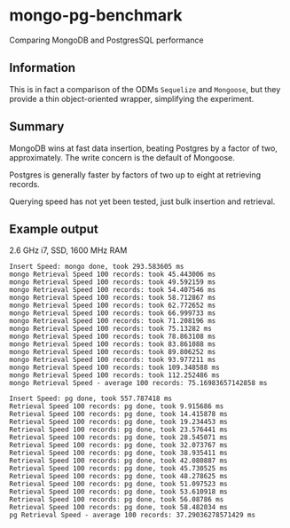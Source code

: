mongo-pg-benchmark
==================
Comparing MongoDB and PostgresSQL performance

## Information

This is in fact a comparison of the ODMs `Sequelize` and `Mongoose`,
but they provide a thin object-oriented wrapper, simplifying the experiment.

## Summary

MongoDB wins at fast data insertion, beating
Postgres by a factor of two, approximately.
The write concern is the default of Mongoose.

Postgres is generally faster by factors of two up to eight at retrieving records.

Querying speed has not yet been tested, just bulk insertion and retrieval.

## Example output

2.6 GHz i7, SSD, 1600 MHz RAM

```
Insert Speed: mongo done, took 293.583605 ms
mongo Retrieval Speed 100 records: took 45.443006 ms
mongo Retrieval Speed 100 records: took 49.592159 ms
mongo Retrieval Speed 100 records: took 54.407546 ms
mongo Retrieval Speed 100 records: took 58.712867 ms
mongo Retrieval Speed 100 records: took 62.772652 ms
mongo Retrieval Speed 100 records: took 66.999733 ms
mongo Retrieval Speed 100 records: took 71.208196 ms
mongo Retrieval Speed 100 records: took 75.13282 ms
mongo Retrieval Speed 100 records: took 78.863108 ms
mongo Retrieval Speed 100 records: took 83.861088 ms
mongo Retrieval Speed 100 records: took 89.806252 ms
mongo Retrieval Speed 100 records: took 93.977211 ms
mongo Retrieval Speed 100 records: took 109.348588 ms
mongo Retrieval Speed 100 records: took 112.252486 ms
mongo Retrieval Speed - average 100 records: 75.16983657142858 ms

Insert Speed: pg done, took 557.787418 ms
Retrieval Speed 100 records: pg done, took 9.915686 ms
Retrieval Speed 100 records: pg done, took 14.415878 ms
Retrieval Speed 100 records: pg done, took 19.234453 ms
Retrieval Speed 100 records: pg done, took 23.576441 ms
Retrieval Speed 100 records: pg done, took 28.545071 ms
Retrieval Speed 100 records: pg done, took 32.073767 ms
Retrieval Speed 100 records: pg done, took 38.935411 ms
Retrieval Speed 100 records: pg done, took 42.080887 ms
Retrieval Speed 100 records: pg done, took 45.730525 ms
Retrieval Speed 100 records: pg done, took 48.278625 ms
Retrieval Speed 100 records: pg done, took 51.097523 ms
Retrieval Speed 100 records: pg done, took 53.610918 ms
Retrieval Speed 100 records: pg done, took 56.08786 ms
Retrieval Speed 100 records: pg done, took 58.482034 ms
pg Retrieval Speed - average 100 records: 37.29036278571429 ms
```
